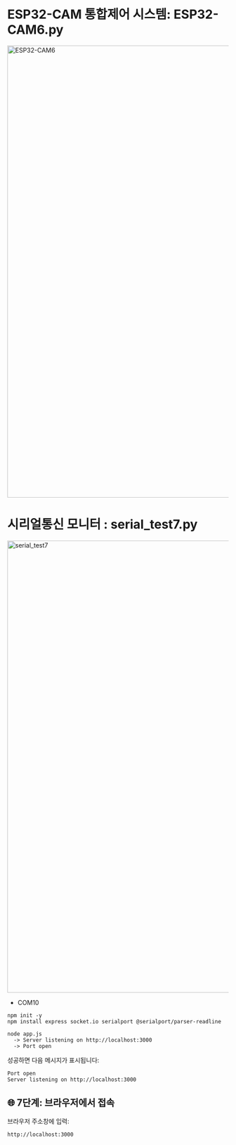 # ESP32-CAM 통합제어 시스템:  ESP32-CAM6.py

<img width="1342" height="1029" alt="ESP32-CAM6" src="https://github.com/user-attachments/assets/27465e3b-fa41-4809-940a-f13d4f220b7b" />

# 시리얼통신 모니터 :  serial_test7.py

<img width="1342" height="1029" alt="serial_test7" src="https://github.com/user-attachments/assets/416b5116-d8c9-4662-815e-20fc302f5dbe" />


   * COM10
```
npm init -y
npm install express socket.io serialport @serialport/parser-readline

node app.js
  -> Server listening on http://localhost:3000
  -> Port open

```

성공하면 다음 메시지가 표시됩니다:
```
Port open
Server listening on http://localhost:3000
```

## 🌐 7단계: 브라우저에서 접속

브라우저 주소창에 입력:
```
http://localhost:3000
```
